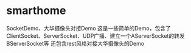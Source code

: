 # smarthome
SocketDemo、大华摄像头对接Demo
这是一些简单的Demo，包含了ClientSocket、ServerSocket、UDP广播、建立一个AServerSocket的转发BServerSocket等
还包含rest风格对接大华摄像头的Demo
